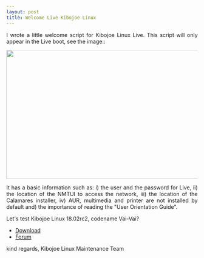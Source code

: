 ```yaml
---
layout: post
title: Welcome Live Kibojoe Linux 
---
```


<p style="text-align: justify;">I wrote a little welcome script for Kibojoe Linux Live. This script will only appear in the Live boot, see the image::</p>

<a href='http://www.auplod.com/u/pdaolua399a.png' target='_blank'><img src='http://www.auplod.com/u/pdaolua399a.png' width='605' height='340'/></a>

<p style="text-align: justify;">It has a basic information such as: i) the user and the password for Live, ii) the location of the NMTUI to access the network, iii) the location of the Calamares installer, iv) AUR, multimedia and printer are not installed by default and) the importance of reading the "User Orientation Guide".</p>

<p style="text-align: justify;">Let's test Kibojoe Linux 18.02rc2, codename Vai-Vai?</p>

* [Download](http://kibojoe.org/download.html)
* [Forum](http://forum.kibojoe.org)

kind regards,
Kibojoe Linux Maintenance Team

